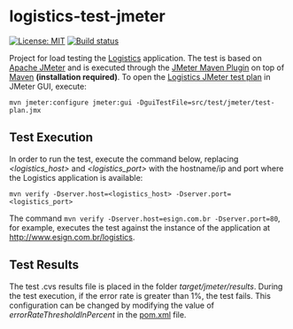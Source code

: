 # logistics-test-jmeter

[![License: MIT](https://img.shields.io/badge/License-MIT-yellow.svg)](https://opensource.org/licenses/MIT) [![Build status](https://github.com/esign-consulting/logistics-test-jmeter/workflows/Java%20CI/badge.svg)](https://github.com/esign-consulting/logistics-test-jmeter/actions?query=workflow%3A%22Java+CI%22)

Project for load testing the [Logistics](https://github.com/esign-consulting/logistics) application. The test is based on [Apache JMeter](https://jmeter.apache.org) and is executed through the [JMeter Maven Plugin](https://github.com/jmeter-maven-plugin/jmeter-maven-plugin) on top of [Maven](https://maven.apache.org) **(installation required)**. To open the [Logistics JMeter test plan](src/test/jmeter/test-plan.jmx) in JMeter GUI, execute:

`mvn jmeter:configure jmeter:gui -DguiTestFile=src/test/jmeter/test-plan.jmx`

## Test Execution

In order to run the test, execute the command below, replacing *<logistics_host>* and *<logistics_port>* with the hostname/ip and port where the Logistics application is available:

`mvn verify -Dserver.host=<logistics_host> -Dserver.port=<logistics_port>`

The command `mvn verify -Dserver.host=esign.com.br -Dserver.port=80`, for example, executes the test against the instance of the application at <http://www.esign.com.br/logistics>.

## Test Results

The test .cvs results file is placed in the folder *target/jmeter/results*. During the test execution, if the error rate is greater than 1%, the test fails. This configuration can be changed by modifying the value of *errorRateThresholdInPercent* in the [pom.xml](pom.xml) file.
